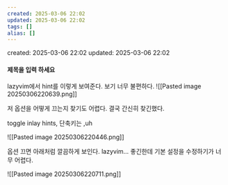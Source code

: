 ```yaml
---
created: 2025-03-06 22:02
updated: 2025-03-06 22:02
tags: []
alias: []
---
```


created: 2025-03-06 22:02
updated: 2025-03-06 22:02

#### 제목을 입력 하세요

lazyvim에서 hint를 이렇게 보여준다.
보기 너무 불편하다.
![[Pasted image 20250306220639.png]]


저 옵션을 어떻게 끄는지 찾기도 어렵다.  결국 간신히 찾긴했다.

toggle inlay hints, 
단축키는 ,uh

![[Pasted image 20250306220446.png]]



옵션 끄면 아래처럼 깔끔하게 보인다.
lazyvim... 좋긴한데 기본 설정을 수정하기가 너무 어렵다.

![[Pasted image 20250306220711.png]]